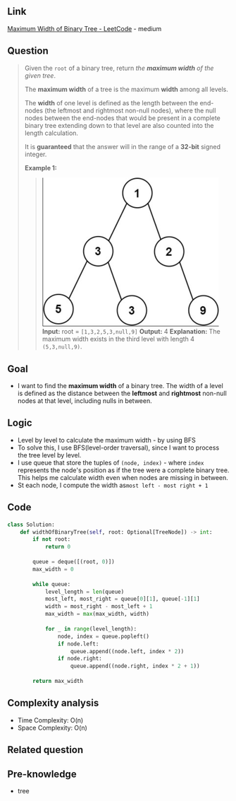 ## Link
[Maximum Width of Binary Tree - LeetCode](https://leetcode.com/problems/maximum-width-of-binary-tree/description/) - medium
## Question
> Given the `root` of a binary tree, return _the **maximum width** of the given tree_.
> 
> The **maximum width** of a tree is the maximum **width** among all levels.
> 
> The **width** of one level is defined as the length between the end-nodes (the leftmost and rightmost non-null nodes), where the null nodes between the end-nodes that would be present in a complete binary tree extending down to that level are also counted into the length calculation.
> 
> It is **guaranteed** that the answer will in the range of a **32-bit** signed integer.
>
> **Example 1:**
>> <img src="pic/pic_662.Maximum_Width_of_Binary_Tree.png" width="400"> <br>
>> **Input:** root = `[1,3,2,5,3,null,9]`
>> **Output:** 4
>> **Explanation:** The maximum width exists in the third level with length 4 `(5,3,null,9)`.
## Goal
- I want to find the **maximum width** of a binary tree. The width of a level is defined as the distance between the **leftmost** and **rightmost** non-null nodes at that level, including nulls in between.
## Logic
- Level by level to calculate the maximum width - by using BFS
- To solve this, I use BFS(level-order traversal), since I want to process the tree level by level.
- I use queue that store the tuples of `(node, index)` - where `index` represents the node's position as if the tree were a complete binary tree. This helps me calculate width even when nodes are missing in between.
- St each node, I compute the width as`most left - most right + 1`
## Code
```python
class Solution:
    def widthOfBinaryTree(self, root: Optional[TreeNode]) -> int:
        if not root:
            return 0
        
        queue = deque([(root, 0)])
        max_width = 0

        while queue:
            level_length = len(queue)
            most_left, most_right = queue[0][1], queue[-1][1]
            width = most_right - most_left + 1
            max_width = max(max_width, width)

            for _ in range(level_length):
                node, index = queue.popleft()
                if node.left:
                    queue.append((node.left, index * 2))
                if node.right:
                    queue.append((node.right, index * 2 + 1))
        
        return max_width
```

## Complexity analysis
- Time Complexity: O(n)
- Space Complexity: O(n)
## Related question

## Pre-knowledge
- tree
